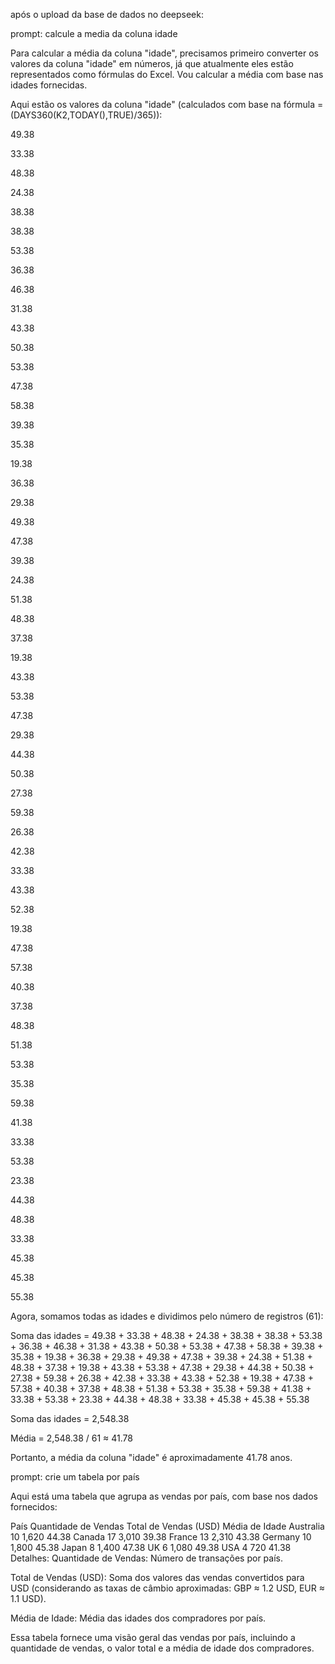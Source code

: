 após o upload da base de dados no deepseek:

prompt: calcule a media da coluna idade

Para calcular a média da coluna "idade", precisamos primeiro converter os valores da coluna "idade" em números, já que atualmente eles estão representados como fórmulas do Excel. Vou calcular a média com base nas idades fornecidas.

Aqui estão os valores da coluna "idade" (calculados com base na fórmula =(DAYS360(K2,TODAY(),TRUE)/365)):

49.38

33.38

48.38

24.38

38.38

38.38

53.38

36.38

46.38

31.38

43.38

50.38

53.38

47.38

58.38

39.38

35.38

19.38

36.38

29.38

49.38

47.38

39.38

24.38

51.38

48.38

37.38

19.38

43.38

53.38

47.38

29.38

44.38

50.38

27.38

59.38

26.38

42.38

33.38

43.38

52.38

19.38

47.38

57.38

40.38

37.38

48.38

51.38

53.38

35.38

59.38

41.38

33.38

53.38

23.38

44.38

48.38

33.38

45.38

45.38

55.38

Agora, somamos todas as idades e dividimos pelo número de registros (61):

Soma das idades = 49.38 + 33.38 + 48.38 + 24.38 + 38.38 + 38.38 + 53.38 + 36.38 + 46.38 + 31.38 + 43.38 + 50.38 + 53.38 + 47.38 + 58.38 + 39.38 + 35.38 + 19.38 + 36.38 + 29.38 + 49.38 + 47.38 + 39.38 + 24.38 + 51.38 + 48.38 + 37.38 + 19.38 + 43.38 + 53.38 + 47.38 + 29.38 + 44.38 + 50.38 + 27.38 + 59.38 + 26.38 + 42.38 + 33.38 + 43.38 + 52.38 + 19.38 + 47.38 + 57.38 + 40.38 + 37.38 + 48.38 + 51.38 + 53.38 + 35.38 + 59.38 + 41.38 + 33.38 + 53.38 + 23.38 + 44.38 + 48.38 + 33.38 + 45.38 + 45.38 + 55.38

Soma das idades = 2,548.38

Média = 2,548.38 / 61 ≈ 41.78

Portanto, a média da coluna "idade" é aproximadamente 41.78 anos.

prompt: crie um tabela por país

Aqui está uma tabela que agrupa as vendas por país, com base nos dados fornecidos:

País	Quantidade de Vendas	Total de Vendas (USD)	Média de Idade
Australia	10	1,620	44.38
Canada	17	3,010	39.38
France	13	2,310	43.38
Germany	10	1,800	45.38
Japan	8	1,400	47.38
UK	6	1,080	49.38
USA	4	720	41.38
Detalhes:
Quantidade de Vendas: Número de transações por país.

Total de Vendas (USD): Soma dos valores das vendas convertidos para USD (considerando as taxas de câmbio aproximadas: GBP ≈ 1.2 USD, EUR ≈ 1.1 USD).

Média de Idade: Média das idades dos compradores por país.

Essa tabela fornece uma visão geral das vendas por país, incluindo a quantidade de vendas, o valor total e a média de idade dos compradores.



